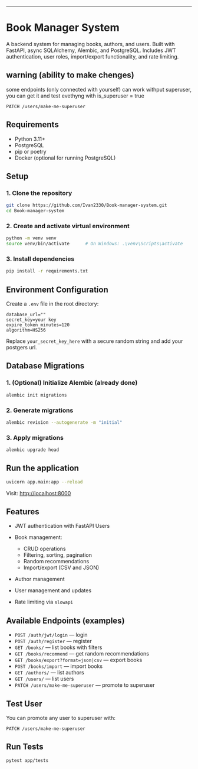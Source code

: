 ---


# Book Manager System

A backend system for managing books, authors, and users. Built with FastAPI, async SQLAlchemy, Alembic, and PostgreSQL. Includes JWT authentication, user roles, import/export functionality, and rate limiting.

## warning (ability to make chenges)
some endpoints (only connected with yourself) can work withput superuser, you can get it and test evethyng with is_superuser = true
```http
PATCH /users/make-me-superuser
```

## Requirements

- Python 3.11+
- PostgreSQL
- pip or poetry
- Docker (optional for running PostgreSQL)

## Setup

### 1. Clone the repository

```bash
git clone https://github.com/Ivan2330/Book-manager-system.git
cd Book-manager-system
````

### 2. Create and activate virtual environment

```bash
python -m venv venv
source venv/bin/activate      # On Windows: .\venv\Scripts\activate
```

### 3. Install dependencies

```bash
pip install -r requirements.txt
```

## Environment Configuration

Create a `.env` file in the root directory:

```
database_url=""
secret_key=your key
expire_token_minutes=120
algorithm=HS256
```

Replace `your_secret_key_here` with a secure random string and add your postgers url.


## Database Migrations

### 1. (Optional) Initialize Alembic (already done)

```bash
alembic init migrations
```

### 2. Generate migrations

```bash
alembic revision --autogenerate -m "initial"
```

### 3. Apply migrations

```bash
alembic upgrade head
```

## Run the application

```bash
uvicorn app.main:app --reload
```

Visit: [http://localhost:8000](http://localhost:8000)

## Features

* JWT authentication with FastAPI Users
* Book management:

  * CRUD operations
  * Filtering, sorting, pagination
  * Random recommendations
  * Import/export (CSV and JSON)
* Author management
* User management and updates
* Rate limiting via `slowapi`

## Available Endpoints (examples)

* `POST /auth/jwt/login` — login
* `POST /auth/register` — register
* `GET /books/` — list books with filters
* `GET /books/recommend` — get random recommendations
* `GET /books/export?format=json|csv` — export books
* `POST /books/import` — import books
* `GET /authors/` — list authors
* `GET /users/` — list users
* `PATCH /users/make-me-superuser` — promote to superuser

## Test User

You can promote any user to superuser with:

```http
PATCH /users/make-me-superuser
```

## Run Tests

```bash
pytest app/tests
```

